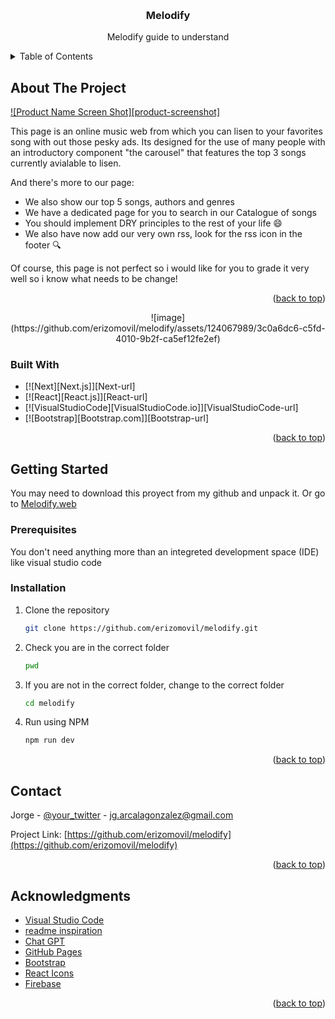 <a name="readme-top"></a>
<br />
<div align="center">
  <h3 align="center">Melodify</h3>
  <p align="center">
    Melodify guide to understand
  </p>
</div>

<!-- TABLE OF CONTENTS -->
<details>
  <summary>Table of Contents</summary>
  <ol>
    <li>
      <a href="#about-the-project">About The Project</a>
      <ul>
        <li><a href="#built-with">Built With</a></li>
      </ul>
    </li>
    <li>
      <a href="#getting-started">Getting Started</a>
      <ul>
        <li><a href="#prerequisites">Prerequisites</a></li>
        <li><a href="#installation">Installation</a></li>
      </ul>
    </li>
    <li><a href="#usage">Usage</a></li>
    <li><a href="#roadmap">Roadmap</a></li>
    <li><a href="#contact">Contact</a></li>
    <li><a href="#acknowledgments">Acknowledgments</a></li>
  </ol>
</details>



<!-- ABOUT THE PROJECT -->
## About The Project

[![Product Name Screen Shot][product-screenshot]](https://example.com)

This page is an online music web from which you can lisen to your favorites song with out those pesky ads.
Its designed for the use of many people with an introductory component "the carousel" that features the top 3 songs currently avialable to lisen.

And there's more to our page:
* We also show our top 5 songs, authors and genres
* We have a dedicated page for you to search in our Catalogue of songs
* You should implement DRY principles to the rest of your life :smile:
* We also have now add our very own rss, look for the rss icon in the footer :mag:

Of course, this page is not perfect so i would like for you to grade it very well so i know what needs to be change!

<p align="right">(<a href="#readme-top">back to top</a>)</p>

<p align="center">
![image](https://github.com/erizomovil/melodify/assets/124067989/3c0a6dc6-c5fd-4010-9b2f-ca5ef12fe2ef)
</p>

### Built With


* [![Next][Next.js]][Next-url]
* [![React][React.js]][React-url]
* [![VisualStudioCode][VisualStudioCode.io]][VisualStudioCode-url]
* [![Bootstrap][Bootstrap.com]][Bootstrap-url]


<p align="right">(<a href="#readme-top">back to top</a>)</p>



<!-- GETTING STARTED -->
## Getting Started

You may need to download this proyect from my github and unpack it.
Or go to <a href=https://melodify-d278a.web.app/>Melodify.web</a>

### Prerequisites

You don't need anything more than an integreted development space (IDE) like visual studio code 

### Installation

1. Clone the repository
   ```sh
   git clone https://github.com/erizomovil/melodify.git
   ```
2. Check you are in the correct folder 
   ```sh
   pwd
   ```
3. If you are not in the correct folder, change to the correct folder
   ```sh
   cd melodify
   ```
4. Run using NPM 
   ```sh
   npm run dev
   ```

<p align="right">(<a href="#readme-top">back to top</a>)</p>

<!-- CONTACT -->
## Contact

Jorge - [@your_twitter](https://twitter.com/erizomovil) - jg.arcalagonzalez@gmail.com

Project Link: [https://github.com/erizomovil/melodify](https://github.com/erizomovil/melodify)

<p align="right">(<a href="#readme-top">back to top</a>)</p>


<!-- ACKNOWLEDGMENTS -->
## Acknowledgments


* [Visual Studio Code](https://choosealicense.com)
* [readme inspiration](https://github.com/othneildrew/Best-README-Template/blob/master/README.md)
* [Chat GPT](https://chat.openai.com)
* [GitHub Pages](https://pages.github.com)
* [Bootstrap](https://getbootstrap.com/)
* [React Icons](https://react-icons.github.io/react-icons/search)
* [Firebase](https://console.firebase.google.com/)

<p align="right">(<a href="#readme-top">back to top</a>)</p>
